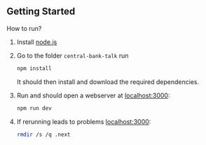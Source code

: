 ## Getting Started
How to run?

1. Install [node.js](https://nodejs.org/en/download/prebuilt-installer)

2. Go to the folder `central-bank-talk` run
    ```bash
    npm install
    ```
    It should then install and download the required dependencies.

3. Run and should open a webserver at [localhost:3000](localhost:3000):
    ```bash
    npm run dev
    ```


4. If rerunning leads to problems [localhost:3000](localhost:3000):
    ```bash
    rmdir /s /q .next
    ```
